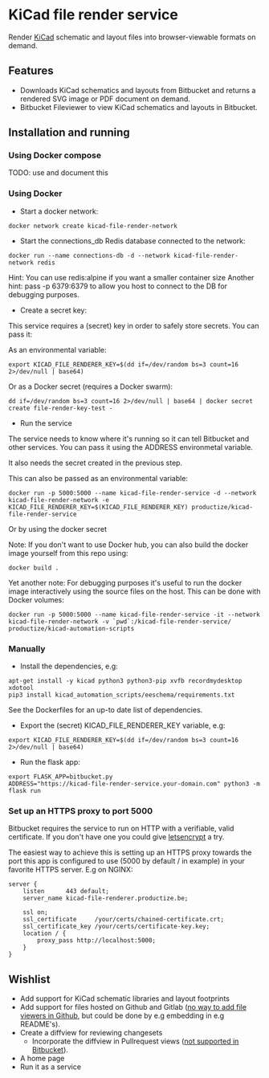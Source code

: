 KiCad file render service
=========================

Render [KiCad] schematic and layout files into browser-viewable formats on
demand.

Features
--------

- Downloads KiCad schematics and layouts from Bitbucket and returns a rendered
  SVG image or PDF document on demand.
- Bitbucket Fileviewer to view KiCad schematics and layouts in Bitbucket.

Installation and running
------------------------

### Using Docker compose

TODO: use and document this

### Using Docker

- Start a docker network:

```
docker network create kicad-file-render-network
```

- Start the connections_db Redis database connected to the network:

```
docker run --name connections-db -d --network kicad-file-render-network redis
```

Hint: You can use redis:alpine if you want a smaller container size
Another hint: pass -p 6379:6379 to allow you host to connect to the DB for
debugging purposes.

- Create a secret key:

This service requires a (secret) key in order to safely store secrets. You can
pass it:

As an environmental variable:

```
export KICAD_FILE_RENDERER_KEY=$(dd if=/dev/random bs=3 count=16 2>/dev/null | base64)

```

Or as a Docker secret (requires a Docker swarm): 

```
dd if=/dev/random bs=3 count=16 2>/dev/null | base64 | docker secret create file-render-key-test -
```

- Run the service

The service needs to know where it's running so it can tell Bitbucket and other
services. You can pass it using the ADDRESS environmetal variable.

It also needs the secret created in the previous step.

This can also be passed as an environmental variable:

```
docker run -p 5000:5000 --name kicad-file-render-service -d --network kicad-file-render-network -e KICAD_FILE_RENDERER_KEY=$(KICAD_FILE_RENDERER_KEY) productize/kicad-file-render-service
```

Or by using the docker secret

Note: If you don't want to use Docker hub, you can also build the docker image
yourself from this repo using:

```
docker build .
```

Yet another note: For debugging purposes it's useful to run the docker image
interactively using the source files on the host. This can be done with Docker
volumes:

```
docker run -p 5000:5000 --name kicad-file-render-service -it --network kicad-file-render-network -v `pwd`:/kicad-file-render-service/ productize/kicad-automation-scripts

```

### Manually

- Install the dependencies, e.g:

```
apt-get install -y kicad python3 python3-pip xvfb recordmydesktop xdotool
pip3 install kicad_automation_scripts/eeschema/requirements.txt
```

See the Dockerfiles for an up-to date list of dependencies.

- Export the (secret) KICAD_FILE_RENDERER_KEY variable, e.g:

```
export KICAD_FILE_RENDERER_KEY=$(dd if=/dev/random bs=3 count=16 2>/dev/null | base64)

```

- Run the flask app:
```
export FLASK_APP=bitbucket.py
ADDRESS="https://kicad-file-render-service.your-domain.com" python3 -m flask run
```

### Set up an HTTPS proxy to port 5000

Bitbucket requires the service to run on HTTP with a verifiable, valid
certificate. If you don't have one you could give [letsencrypt] a try.

The easiest way to achieve this is setting up an HTTPS proxy towards the port
this app is configured to use (5000 by default / in example) in your favorite
HTTPS server. E.g on NGINX:

```
server {
    listen      443 default;
    server_name kicad-file-renderer.productize.be;

    ssl on;
    ssl_certificate     /your/certs/chained-certificate.crt;
    ssl_certificate_key /your/certs/certificate-key.key;
    location / {
        proxy_pass http://localhost:5000;
    }
}

```

Wishlist
--------

- Add support for KiCad schematic libraries and layout footprints
- Add support for files hosted on Github and Gitlab ([no way to add file
  viewers in Github][github-1005], but could be done by e.g embedding in
  e.g README's).
- Create a diffview for reviewing changesets
	- Incorporate the diffview in Pullrequest views
	  ([not supported in Bitbucket][bitbucket-issue-13269]).
- A home page
- Run it as a service

[KiCad]: http://kicad-pcb.org/
[github-1005]: https://github.com/isaacs/github/issues/1005
[bitbucket-issue-13269]: https://bitbucket.org/site/master/issues/13269/add-an-extension-point-for-the-pull
[letsencrypt]: https://letsencrypt.org/
